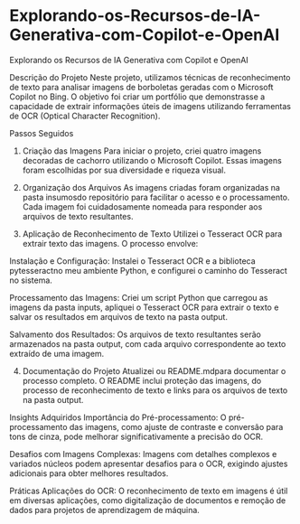 # Explorando-os-Recursos-de-IA-Generativa-com-Copilot-e-OpenAI
Explorando os Recursos de IA Generativa com Copilot e OpenAI


Descrição do Projeto
Neste projeto, utilizamos técnicas de reconhecimento de texto para analisar imagens de borboletas geradas com o Microsoft Copilot no Bing. O objetivo foi criar um portfólio que demonstrasse a capacidade de extrair informações úteis de imagens utilizando ferramentas de OCR (Optical Character Recognition).

Passos Seguidos
1. Criação das Imagens
Para iniciar o projeto, criei quatro imagens decoradas de cachorro utilizando o Microsoft Copilot. Essas imagens foram escolhidas por sua diversidade e riqueza visual.

2. Organização dos Arquivos
As imagens criadas foram organizadas na pasta insumosdo repositório para facilitar o acesso e o processamento. Cada imagem foi cuidadosamente nomeada para responder aos arquivos de texto resultantes.

3. Aplicação de Reconhecimento de Texto
Utilizei o Tesseract OCR para extrair texto das imagens. O processo envolve:

Instalação e Configuração: Instalei o Tesseract OCR e a biblioteca pytesseractno meu ambiente Python, e configurei o caminho do Tesseract no sistema.

Processamento das Imagens: Criei um script Python que carregou as imagens da pasta  inputs, apliquei o Tesseract OCR para extrair o texto e salvar os resultados em arquivos de texto na pasta  output.

Salvamento dos Resultados: Os arquivos de texto resultantes serão armazenados na pasta  output, com cada arquivo correspondente ao texto extraído de uma imagem.

4. Documentação do Projeto
Atualizei ou README.mdpara documentar o processo completo. O README inclui proteção das imagens, do processo de reconhecimento de texto e links para os arquivos de texto na pasta  output.

Insights Adquiridos
Importância do Pré-processamento: O pré-processamento das imagens, como ajuste de contraste e conversão para tons de cinza, pode melhorar significativamente a precisão do OCR.

Desafios com Imagens Complexas: Imagens com detalhes complexos e variados núcleos podem apresentar desafios para o OCR, exigindo ajustes adicionais para obter melhores resultados.

Práticas Aplicações do OCR: O reconhecimento de texto em imagens é útil em diversas aplicações, como digitalização de documentos e remoção de dados para projetos de aprendizagem de máquina.
